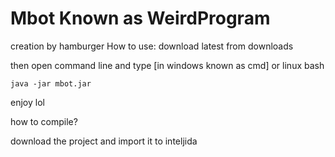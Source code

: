 # Mbot Known as WeirdProgram
creation by hamburger
How to use:
download latest from downloads 


then open command line and type [in windows known as cmd] or linux bash

```
java -jar mbot.jar
```

enjoy lol

how to compile?

download the project and import it to inteljida
